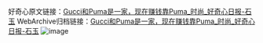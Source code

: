 好奇心原文链接：[Gucci和Puma是一家，现在赚钱靠Puma_时尚_好奇心日报-石玉](https://www.qdaily.com/articles/9295.html)
WebArchive归档链接：[Gucci和Puma是一家，现在赚钱靠Puma_时尚_好奇心日报-石玉](http://web.archive.org/web/20190623154013/https://www.qdaily.com/articles/9295.html)
![image](http://ww3.sinaimg.cn/large/007d5XDply1g3vez4b63tj30u04pmhc9)